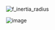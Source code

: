 
![f_inertia_radius](https://github.com/user-attachments/assets/7ba54256-1461-4f7f-b9a3-2639683d39ef)

![image](https://github.com/user-attachments/assets/c3fe69eb-1434-4dbd-8b96-170586bddd44)
